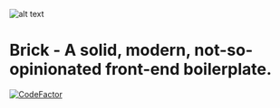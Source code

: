 ![alt text](https://dl.dropboxusercontent.com/u/81135676/brick.svg "Brick")

# Brick - A **solid**, modern, not-so-opinionated front-end boilerplate. #

<a href="https://www.codefactor.io/repository/github/timofeyshumakov/denis_novik_web_portfolio"><img src="https://www.codefactor.io/repository/github/timofeyshumakov/denis_novik_web_portfolio/badge" alt="CodeFactor" /></a>
